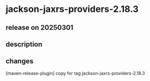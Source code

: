 # jackson-jaxrs-providers-2.18.3

## release on 20250301
## description
## changes
[maven-release-plugin] copy for tag jackson-jaxrs-providers-2.18.3

